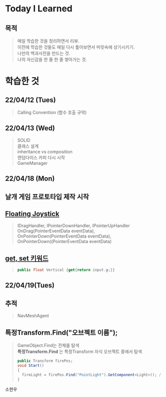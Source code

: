 Today I Learned
===
목적
---
> 매일 학습한 것을 정리하면서 리뷰.   
> 이전에 학습한 것들도 매일 다시 톺아보면서 머릿속에 상기시키기.   
> 나만의 백과사전을 만드는 것.   
> 나의 자신감을 한 줄 한 줄 쌓아가는 것.   

학습한 것
===
22/04/12 (Tues)
---
> Calling Convention (함수 호출 규약)

22/04/13 (Wed)
---
> SOLID   
> 클래스 설계   
> inheritance vs composition   
> 랜덤다이스 카피 다시 시작   
> GameManager   

22/04/18 (Mon)
---
## 날개 게임 프로토타입 제작 시작   
## [Floating Joystick](https://github.com/knemo333/TIL/tree/master/Unity#floating-joystick)  
> IDragHandler, IPointerDownHandler, IPointerUpHandler   
> OnDrag(PointerEventData eventData), OnPointerDown(PointerEventData eventData), OnPointerDown((PointerEventData eventData)   
## [get, set 키워드](https://github.com/knemo333/TIL/blob/master/C%23/README.md#get-set-%ED%82%A4%EC%9B%8C%EB%93%9C)
> ```cs
> public float Vertical {get{return input.y;}}
> ```

22/04/19(Tues)
---
## 추적
> NavMeshAgent

## 특정Transform.Find("오브젝트 이름");
> GameObject.Find는 전체를 탐색   
> **특정Transform.Find** 는 특정Transform 자식 오브젝트 중에서 탐색   
> ```cs
> public Transform firePos;
> void Start()
> {
>   fireLight = firePos.Find("PointLight").GetComponent<Light>(); // firePos의 자식 오브젝트 중에서 탐색
> }
> ```
소현우
